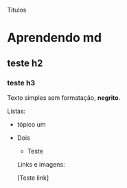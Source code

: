 Títulos

# Aprendendo md
## teste h2
### teste h3

Texto simples sem formatação, **negrito**.

Listas:
- tópico um
- Dois
  - Teste

  Links e imagens:

  [Teste link]
  
